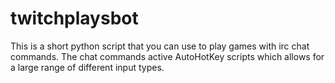 twitchplaysbot
==============

This is a short python script that you can use to play games with irc chat commands. The chat commands active AutoHotKey scripts which allows for a large range of different input types.
